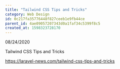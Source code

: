```yaml
---
title: "Tailwind CSS Tips and Tricks"
category: Web Design
id: 0c217fa35776448f827ceeb1e9fb44ce
parent_id: 4ae09057207343d0a1faf34c5399f8c5
created_at: 1598323728170
---
```


08/24/2020

Tailwind CSS Tips and Tricks

https://laravel-news.com/tailwind-css-tips-and-tricks
    
